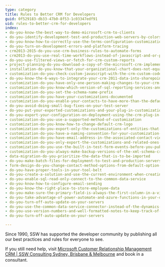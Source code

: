 ```yaml
---
type: category
title: Rules to Better CRM for Developers
guid: 0f529183-db33-47b0-8f53-1c03347edf91
uid: rules-to-better-crm-for-developers
index:
- do-you-know-the-best-way-to-demo-microsoft-crm-to-clients
- do-you-identify-development-test-and-production-web-servers-by-colors
- do-you-know-how-to-correctly-use-the-terms-configuration-customization-and-extending-in-the-crm-context
- do-you-turn-on-development-errors-and-platform-tracing
- crm2013-2015-do-you-use-crm-business-rules-to-automate-forms
- crm2013-do-you-use-real-time-workflows-instead-of-javascript-and-or-plugin-code
- do-you-use-filtered-views-or-fetch-for-crm-custom-reports
- project-planning-do-you-download-a-copy-of-the-microsoft-crm-implementation-guide
- installation-do-you-know-that-your-organizational-chart-does-not-equal-your-crm-business-units
- customization-do-you-check-custom-javascript-with-the-crm-custom-code-validation-tool
- do-you-know-the-6-ways-to-integrate-your-crm-2011-data-into-sharepoint-2010
- customization-do-you-have-only-one-person-making-changes-to-your-crm-customization
- customization-do-you-know-which-version-of-sql-reporting-services-and-visual-studio-you-are-using
- customization-do-you-set-the-schema-name-prefix
- customization-do-you-have-your-customizations-documented
- customization-do-you-enable-your-contacts-to-have-more-than-the-default-3-email-addresses-and-phone-numbers
- do-you-avoid-doing-small-bug-fixes-on-your-test-server
- do-you-put-your-exported-customizations-and-your-plug-in-customization-under-source-control-during-deployment
- do-you-export-your-configuration-on-deployment-using-the-crm-plug-in-registration-tool
- customization-do-you-use-a-supported-method-of-customization
- customization-do-you-know-how-to-change-default-crm-logo
- customization-do-you-export-only-the-customizations-of-entities-that-you-did-customize
- customization-do-you-have-a-naming-convention-for-your-customization-back-up-crm-4-only
- customization-do-you-have-email-address-in-the-associated-contact-view
- customization-do-you-only-export-the-customizations-and-related-ones-that-you-have-made
- customization-do-you-use-the-built-in-test-form-events-before-you-publish-javascript-changes
- customization-do-you-always-make-backup-versions-of-the-xml-schema-crm-4-only
- data-migration-do-you-prioritize-the-data-that-is-to-be-imported
- do-you-make-batch-files-for-deployment-to-test-and-production-servers-crm-4-only
- form-design-do-you-change-contact-method-options-from-default-option-group-to-checkboxes
- do-you-have-proper-tools-in-your-tool-belt
- do-you-create-a-solution-and-use-the-current-environment-when-creating-flow-for-dynamics
- do-you-enable-sql-read-only-connect-to-the-common-data-service
- do-you-know-how-to-configure-email-sending
- do-you-know-the-right-place-to-store-employee-data
- do-you-make-sure-the-primary-field-is-always-the-first-column-in-a-view
- do-you-take-advantage-of-power-automate-and-azure-functions-in-your-dynamics-solutions
- do-you-turn-off-auto-update-on-your-servers
- do-you-use-the-common-data-service-connector-instead-of-the-dynamics-365-connector-when-using-flows
- do-you-use-version-numbers-and-well-formatted-notes-to-keep-track-of-solution-changes
- do-you-turn-off-auto-update-on-your-servers

---
```

<p></p><p>Since 1990, SSW has supported the developer community by publishing all our best practices and rules for everyone to see.&#160;​</p><p>If you still need help, visit&#160;​<a href="http&#58;//www.ssw.com.au/ssw/Consulting/MicrosoftCRM.aspx">Microsoft Customer Relationship Management CRM | SSW Consulting Sydney, Brisbane &amp; Melbourne</a>​&#160;<a href="http&#58;//www.ssw.com.au/ssw/Consulting/Default.aspx">​</a>and book in a consultant.​​<span style="line-height&#58;1.6;">​</span></p>


